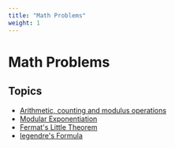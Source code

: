 ```yaml
---
title: "Math Problems"
weight: 1
---
```


# Math Problems

## Topics
- [Arithmetic, counting and modulus operations](arithmetic-counting-and-modulus/)
- [Modular Exponentiation](modular-exponentiation/)
- [Fermat's Little Theorem](fermats-little-theorem/)
- [legendre's Formula](legendres-formula/)
